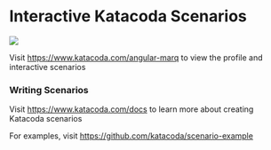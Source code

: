 # Interactive Katacoda Scenarios

[![](http://shields.katacoda.com/katacoda/angular-marq/count.svg)](https://www.katacoda.com/angular-marq "Get your profile on Katacoda.com")

Visit https://www.katacoda.com/angular-marq to view the profile and interactive scenarios

### Writing Scenarios
Visit https://www.katacoda.com/docs to learn more about creating Katacoda scenarios

For examples, visit https://github.com/katacoda/scenario-example
